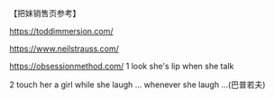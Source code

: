 
【把妹销售页参考】

https://toddimmersion.com/

https://www.neilstrauss.com/

https://obsessionmethod.com/
1 look she's lip when she talk 

2 touch her a girl while she laugh ... whenever she laugh ...(巴普若夫)
